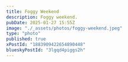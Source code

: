 ```yaml
---
title: Foggy Weekend
description: Foggy weekend.
pubDate: 2025-01-27 15:55Z
image: "./_assets/photos/foggy-weekend.jpeg"
type: "photo"
published: true
xPostId: "1883909422654890448"
blueskyPostId: "3lgqd4piggs2h"
---
```

